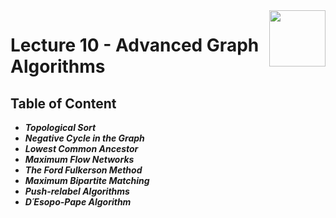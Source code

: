 <img align="right" width="90" height="90" src="https://github.com/cs-MohamedAyman/Computer-Science-Textbooks/blob/master/logos/algorithms.jpg">

# Lecture 10 - Advanced Graph Algorithms

## Table of Content

- ***Topological Sort***
- ***Negative Cycle in the Graph***
- ***Lowest Common Ancestor***
- ***Maximum Flow Networks***
- ***The Ford Fulkerson Method***
- ***Maximum Bipartite Matching***
- ***Push-relabel Algorithms***
- ***D´Esopo-Pape Algorithm***
